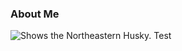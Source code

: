 ### About Me 
<picture>
  <source media="(prefers-color-scheme: dark)" srcset=https://static.wikia.nocookie.net/lolesports_gamepedia_en/images/c/c1/Northeastern_Universitylogo_square.png/revision/latest?cb=20201123185940>
  <source media="(prefers-color-scheme: light)" srcset=https://static.wikia.nocookie.net/lolesports_gamepedia_en/images/c/c1/Northeastern_Universitylogo_square.png/revision/latest?cb=20201123185940>
  <img alt="Shows the Northeastern Husky." src="https://static.wikia.nocookie.net/lolesports_gamepedia_en/images/c/c1/Northeastern_Universitylogo_square.png/revision/latest?cb=20201123185940">
</picture>
Test
<!--
**kevin-polackal/kevin-polackal** is a ✨ _special_ ✨ repository because its `README.md` (this file) appears on your GitHub profile.

Here are some ideas to get you started:

- 🔭 I’m currently working on ...
- 🌱 I’m currently learning ...
- 👯 I’m looking to collaborate on ...
- 🤔 I’m looking for help with ...
- 💬 Ask me about ...
- 📫 How to reach me: ...
- 😄 Pronouns: ...
- ⚡ Fun fact: ...
-->
